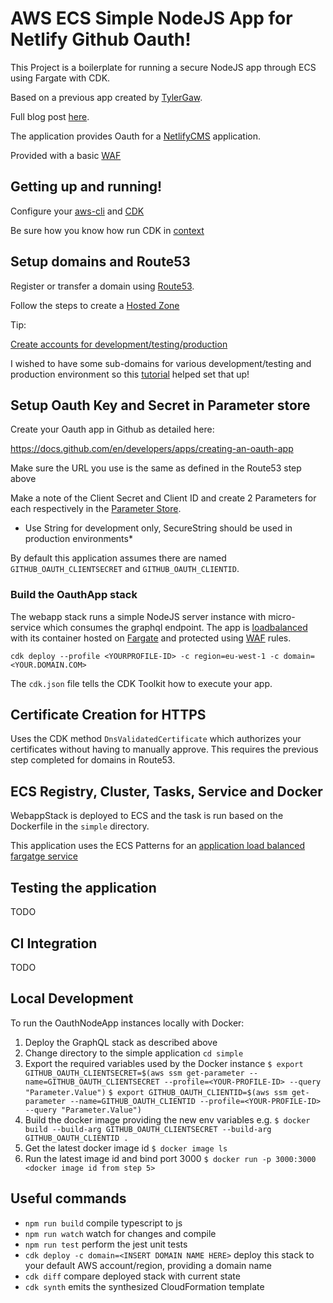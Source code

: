 # AWS ECS Simple NodeJS App for Netlify Github Oauth!

This Project is a boilerplate for running a secure NodeJS app through ECS using Fargate with CDK.

Based on a previous app created by [TylerGaw](https://glitch.com/edit/#!/netlify-cms-github-oauth-provider-example).

Full blog post [here](https://tylergaw.com/blog/netlify-cms-custom-oath-provider/).

The application provides Oauth for a [NetlifyCMS](https://www.netlifycms.org/) application.

Provided with a basic [WAF](https://aws.amazon.com/waf/)

## Getting up and running!

Configure your [aws-cli](https://docs.aws.amazon.com/cli/latest/userguide/cli-chap-configure.html) and [CDK](https://aws.amazon.com/cdk/)

Be sure how you know how run CDK in [context](https://docs.aws.amazon.com/cdk/latest/guide/context.html)

## Setup domains and Route53

Register or transfer a domain using [Route53](https://docs.aws.amazon.com/Route53/latest/DeveloperGuide/Welcome.html).

Follow the steps to create a [Hosted Zone](https://docs.aws.amazon.com/Route53/latest/DeveloperGuide/hosted-zones-working-with.html)

Tip:

[Create accounts for development/testing/production](https://aws.amazon.com/organizations/getting-started/best-practices/)

I wished to have some sub-domains for various development/testing and production environment so this [tutorial](https://serverless-stack.com/chapters/share-route-53-domains-across-aws-accounts.html) helped set that up!

## Setup Oauth Key and Secret in Parameter store

Create your Oauth app in Github as detailed here:

https://docs.github.com/en/developers/apps/creating-an-oauth-app

Make sure the URL you use is the same as defined in the Route53 step above

Make a note of the Client Secret and Client ID and create 2 Parameters for each respectively in the [Parameter Store](https://docs.aws.amazon.com/systems-manager/latest/userguide/systems-manager-parameter-store.html).
* Use String for development only, SecureString should be used in production environments*

By default this application assumes there are named `GITHUB_OAUTH_CLIENTSECRET` and `GITHUB_OAUTH_CLIENTID`.


### Build the OauthApp stack

The webapp stack runs a simple NodeJS server instance with micro-service which consumes the graphql endpoint.
The app is [loadbalanced](https://aws.amazon.com/elasticloadbalancing/?elb-whats-new.sort-by=item.additionalFields.postDateTime&elb-whats-new.sort-order=desc) with its container hosted on [Fargate](https://aws.amazon.com/fargate/?whats-new-cards.sort-by=item.additionalFields.postDateTime&whats-new-cards.sort-order=desc&fargate-blogs.sort-by=item.additionalFields.createdDate&fargate-blogs.sort-order=desc) and protected using [WAF](https://aws.amazon.com/waf/) rules.


`cdk deploy --profile <YOURPROFILE-ID> -c region=eu-west-1 -c domain=<YOUR.DOMAIN.COM>`

The `cdk.json` file tells the CDK Toolkit how to execute your app.


## Certificate Creation for HTTPS

Uses the CDK method `DnsValidatedCertificate` which authorizes your certificates without having to manually approve. 
This requires the previous step completed for domains in Route53.

## ECS Registry, Cluster, Tasks, Service and Docker

WebappStack is deployed to ECS and the task is run based on the Dockerfile in the `simple` directory.

This application uses the ECS Patterns for an [application load balanced fargatge service](https://docs.aws.amazon.com/cdk/api/latest/docs/@aws-cdk_aws-ecs-patterns.ApplicationLoadBalancedFargateService.html)

## Testing the application

TODO

## CI Integration

TODO

## Local Development

To run the OauthNodeApp instances locally with Docker:

1. Deploy the GraphQL stack as described above
2. Change directory to the simple application `cd simple` 
3. Export the required variables used by the Docker instance
    `$ export GITHUB_OAUTH_CLIENTSECRET=$(aws ssm get-parameter --name=GITHUB_OAUTH_CLIENTSECRET --profile=<YOUR-PROFILE-ID> --query "Parameter.Value")`
    `$ export GITHUB_OAUTH_CLIENTID=$(aws ssm get-parameter --name=GITHUB_OAUTH_CLIENTID --profile=<YOUR-PROFILE-ID> --query "Parameter.Value")`
4. Build the docker image providing the new env variables e.g.
    `$ docker build --build-arg GITHUB_OAUTH_CLIENTSECRET --build-arg GITHUB_OAUTH_CLIENTID . `
5. Get the latest docker image id
    `$ docker image ls`
6. Run the latest image id and bind port 3000
   `$ docker run -p 3000:3000 <docker image id from step 5>`



## Useful commands


 * `npm run build`   compile typescript to js
 * `npm run watch`   watch for changes and compile
 * `npm run test`    perform the jest unit tests
 * `cdk deploy -c domain=<INSERT DOMAIN NAME HERE>` deploy this stack to your default AWS account/region, providing a domain name
 * `cdk diff`        compare deployed stack with current state
 * `cdk synth`       emits the synthesized CloudFormation template

